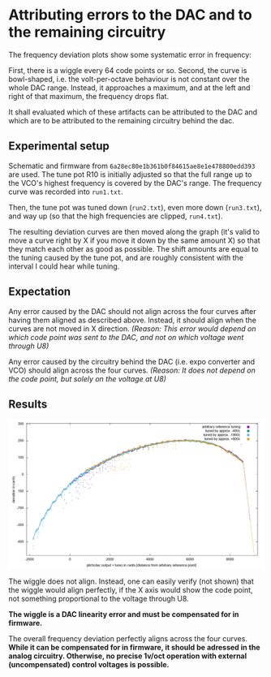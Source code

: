 Attributing errors to the DAC and to the remaining circuitry
============================================================

The frequency deviation plots show some systematic error in frequency:

First, there is a wiggle every 64 code points or so. Second, the curve
is bowl-shaped, i.e. the volt-per-octave behaviour is not constant over
the whole DAC range. Instead, it approaches a maximum, and at the left and
right of that maximum, the frequency drops flat.

It shall evaluated which of these artifacts can be attributed to the DAC
and which are to be attributed to the remaining circuitry behind the dac.

Experimental setup
------------------

Schematic and firmware from `6a28ec80e1b361b0f84615ae8e1e478800edd393`
are used. The tune pot R10 is initially adjusted so that the full range
up to the VCO's highest frequency is covered by the DAC's range. The
frequency curve was recorded into `run1.txt`.

Then, the tune pot was tuned down (`run2.txt`), even more down (`run3.txt`),
and way up (so that the high frequencies are clipped, `run4.txt`).

The resulting deviation curves are then moved along the graph (it's valid to
move a curve right by X if you move it down by the same amount X) so that
they match each other as good as possible. The shift amounts are equal to the
tuning caused by the tune pot, and are roughly consistent with the interval
I could hear while tuning.

Expectation
-----------

Any error caused by the DAC should not align across the four curves after
having them aligned as described above. Instead, it should align when
the curves are not moved in X direction. _(Reason: This error would depend
on which code point was sent to the DAC, and not on which voltage went
through U8)_

Any error caused by the circuitry behind the DAC (i.e. expo converter and VCO)
should align across the four curves. _(Reason: It does not depend on the code
point, but solely on the voltage at U8)_

Results
-------

![plot](plot.png)

The wiggle does not align. Instead, one can easily verify (not shown)
that the wiggle would align perfectly, if the X axis would show the code point,
not something proportional to the voltage through U8.

**The wiggle is a DAC linearity error and must be compensated for in firmware.**

The overall frequency deviation perfectly aligns across the four curves.
**While it can be compensated for in firmware, it should be adressed in the
analog circuitry. Otherwise, no precise 1v/oct operation with external
(uncompensated) control voltages is possible.**

